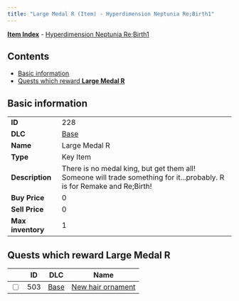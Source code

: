 ```yaml
---
title: "Large Medal R (Item) - Hyperdimension Neptunia Re;Birth1"
---
```


[**Item Index**](/neptunia/rb1/item/index.html) - [Hyperdimension Neptunia Re;Birth1](/neptunia/rb1)

## Contents

- [Basic information](#basic-information)
- [Quests which reward **Large Medal R**](#quests-which-reward-large-medal-r)

## Basic information

|   |   |
| -- | -- |
| **ID** | 228 |
| **DLC** | [Base](/neptunia/rb1/dlc/1-base.html) |
| **Name** | Large Medal R |
| **Type** | Key Item |
| **Description** | There is no medal king, but get them all! Someone will trade something for it...probably. R is for Remake and Re;Birth! |
| **Buy Price** | 0 |
| **Sell Price** | 0 |
| **Max inventory** | 1 |

## Quests which reward **Large Medal R**

|    | ID | DLC | Name |
| -- | -- | --- | ---- |
| <input type="checkbox" id="rb1-quest-1-503" class="trackbox" /> | 503 | [Base](/neptunia/rb1/dlc/1-base.html) | [New hair ornament](/neptunia/rb1/quest/1-503-new-hair-ornament.html) |